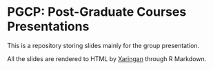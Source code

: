 # PGCP: Post-Graduate Courses Presentations

This is a repository storing slides mainly for the group presentation. 

All the slides are rendered to HTML by [Xaringan](https://github.com/yihui/xaringan) through R Markdown.  